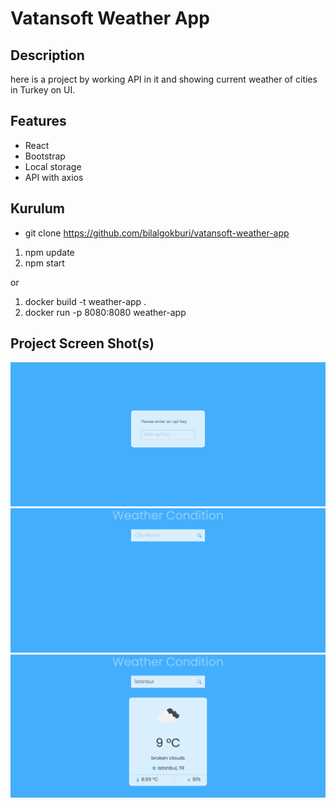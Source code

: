 # Vatansoft Weather App

## Description

here is a project by working API in it and showing current weather of cities in Turkey on  UI.  

## Features

- React
- Bootstrap
- Local storage
- API with axios

## Kurulum
- git clone https://github.com/bilalgokburi/vatansoft-weather-app 
1. npm update 
2. npm start
 
 or

1. docker build -t weather-app .
2. docker run -p 8080:8080 weather-app

## Project Screen Shot(s)

![image-1](./images/image-1.png)
![image-2](./images/image-2.png)
![image-3](./images/image-3.png)


